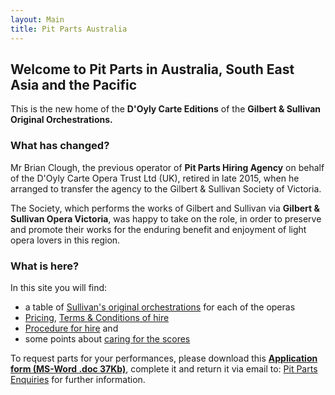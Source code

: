 ```yaml
---
layout: Main
title: Pit Parts Australia
---
```



## Welcome to Pit Parts in Australia, South East Asia and the Pacific

This is the new home of the **D'Oyly Carte Editions** of the **Gilbert & Sullivan Original Orchestrations.**

### What has changed?

Mr Brian Clough, the previous operator of **Pit Parts Hiring Agency** on behalf of the D'Oyly Carte Opera Trust Ltd (UK), retired in late 2015, when he arranged to transfer the agency to the Gilbert & Sullivan Society of Victoria.

The Society, which performs the works of Gilbert and Sullivan via **Gilbert & Sullivan Opera Victoria**, was happy to take on the role, in order to preserve and promote their works for the enduring benefit and enjoyment of light opera lovers in this region.

### What is here?

In this site you will find:

* a table of [Sullivan's original orchestrations](Sullivan_Table) for each of the operas
* [Pricing](PitParts_Prices), [Terms & Conditions of hire](PitParts_Terms)
* [Procedure for hire](Hire_Process) and
* some points about [caring for the scores](Score_care)

To request parts for your performances, please download this [**Application form (MS-Word .doc 37Kb)**](PitPartsApplication_JMA_20160517.doc), complete it and return it via email to: [Pit Parts Enquiries](mailto:enquiries@gspitparts.com)
for further information.